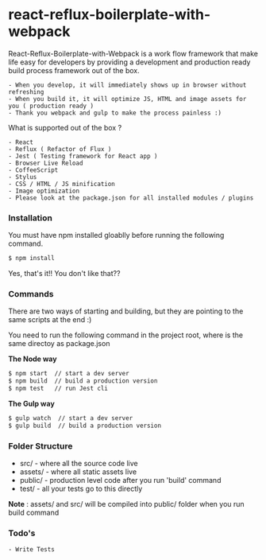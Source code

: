 # react-reflux-boilerplate-with-webpack

React-Reflux-Boilerplate-with-Webpack is a work flow framework that make life easy for developers by providing a
development and production ready build process framework out of the box. 

    - When you develop, it will immediately shows up in browser without refreshing
    - When you build it, it will optimize JS, HTML and image assets for you ( production ready )
    - Thank you webpack and gulp to make the process painless :)

What is supported  out of the box ?

    - React
    - Reflux ( Refactor of Flux )
    - Jest ( Testing framework for React app )
    - Browser Live Reload
    - CoffeeScript
    - Stylus
    - CSS / HTML / JS minification
    - Image optimization
    - Please look at the package.json for all installed modules / plugins


### Installation

You must have npm installed gloablly before running the following command. 

```sh
$ npm install
```

Yes, that's it!! You don't like that??

### Commands

There are two ways of starting and building, but they are pointing to the same scripts at the end :)

You need to run the following command in the project root, where is the same directoy as package.json

__The Node way__ 

```sh
$ npm start  // start a dev server
$ npm build  // build a production version
$ npm test   // run Jest cli
```

__The Gulp way__

```sh
$ gulp watch  // start a dev server
$ gulp build  // build a production version
```

### Folder Structure

* src/       - where all the source code live
* assets/    - where all static assets live
* public/    - production level code after you run 'build' command
* test/  - all your tests go to this directly

__Note__ : assets/ and src/ will be compiled into public/ folder when you run build command

### Todo's
    - Write Tests
